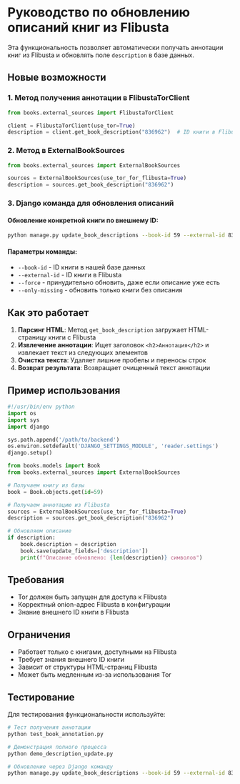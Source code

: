 # Руководство по обновлению описаний книг из Flibusta

Эта функциональность позволяет автоматически получать аннотации книг из Flibusta и обновлять поле `description` в базе данных.

## Новые возможности

### 1. Метод получения аннотации в FlibustaTorClient

```python
from books.external_sources import FlibustaTorClient

client = FlibustaTorClient(use_tor=True)
description = client.get_book_description("836962")  # ID книги в Flibusta
```

### 2. Метод в ExternalBookSources

```python
from books.external_sources import ExternalBookSources

sources = ExternalBookSources(use_tor_for_flibusta=True)
description = sources.get_book_description("836962")
```

### 3. Django команда для обновления описаний

#### Обновление конкретной книги по внешнему ID:
```bash
python manage.py update_book_descriptions --book-id 59 --external-id 836962 --force
```

#### Параметры команды:
- `--book-id` - ID книги в нашей базе данных
- `--external-id` - ID книги в Flibusta
- `--force` - принудительно обновить, даже если описание уже есть
- `--only-missing` - обновить только книги без описания

## Как это работает

1. **Парсинг HTML**: Метод `get_book_description` загружает HTML-страницу книги с Flibusta
2. **Извлечение аннотации**: Ищет заголовок `<h2>Аннотация</h2>` и извлекает текст из следующих элементов
3. **Очистка текста**: Удаляет лишние пробелы и переносы строк
4. **Возврат результата**: Возвращает очищенный текст аннотации

## Пример использования

```python
#!/usr/bin/env python
import os
import sys
import django

sys.path.append('/path/to/backend')
os.environ.setdefault('DJANGO_SETTINGS_MODULE', 'reader.settings')
django.setup()

from books.models import Book
from books.external_sources import ExternalBookSources

# Получаем книгу из базы
book = Book.objects.get(id=59)

# Получаем аннотацию из Flibusta
sources = ExternalBookSources(use_tor_for_flibusta=True)
description = sources.get_book_description("836962")

# Обновляем описание
if description:
    book.description = description
    book.save(update_fields=['description'])
    print(f"Описание обновлено: {len(description)} символов")
```

## Требования

- Tor должен быть запущен для доступа к Flibusta
- Корректный onion-адрес Flibusta в конфигурации
- Знание внешнего ID книги в Flibusta

## Ограничения

- Работает только с книгами, доступными на Flibusta
- Требует знания внешнего ID книги
- Зависит от структуры HTML-страниц Flibusta
- Может быть медленным из-за использования Tor

## Тестирование

Для тестирования функциональности используйте:

```bash
# Тест получения аннотации
python test_book_annotation.py

# Демонстрация полного процесса
python demo_description_update.py

# Обновление через Django команду
python manage.py update_book_descriptions --book-id 59 --external-id 836962
```